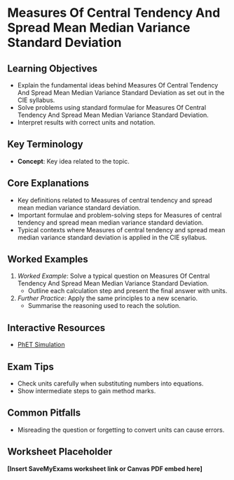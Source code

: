 # Measures Of Central Tendency And Spread Mean Median Variance Standard Deviation

## Learning Objectives
- Explain the fundamental ideas behind Measures Of Central Tendency And Spread Mean Median Variance Standard Deviation as set out in the CIE syllabus.
- Solve problems using standard formulae for Measures Of Central Tendency And Spread Mean Median Variance Standard Deviation.
- Interpret results with correct units and notation.

## Key Terminology
- **Concept**: Key idea related to the topic.

## Core Explanations
- Key definitions related to Measures of central tendency and spread mean median variance standard deviation.
- Important formulae and problem-solving steps for Measures of central tendency and spread mean median variance standard deviation.
- Typical contexts where Measures of central tendency and spread mean median variance standard deviation is applied in the CIE syllabus.

## Worked Examples
1. *Worked Example*: Solve a typical question on Measures Of Central Tendency And Spread Mean Median Variance Standard Deviation.
   - Outline each calculation step and present the final answer with units.
2. *Further Practice*: Apply the same principles to a new scenario.
   - Summarise the reasoning used to reach the solution.

## Interactive Resources
- [PhET Simulation](https://phet.colorado.edu/)

## Exam Tips
- Check units carefully when substituting numbers into equations.
- Show intermediate steps to gain method marks.

## Common Pitfalls
- Misreading the question or forgetting to convert units can cause errors.

## Worksheet Placeholder
**[Insert SaveMyExams worksheet link or Canvas PDF embed here]**
